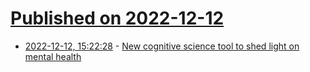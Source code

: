 # [Published on 2022-12-12](index.md)

* [2022-12-12, 15:22:28](https://news.ycombinator.com/item?id=33955563) - [New cognitive science tool to shed light on mental health](https://www.darpa.mil/news-events/2022-03-02)
